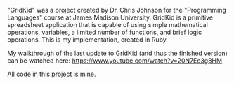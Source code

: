 "GridKid" was a project created by Dr. Chris Johnson for the "Programming Languages" course at James Madison University. GridKid is a primitive spreadsheet application that is capable of using simple mathematical operations, variables, a limited number of functions, and brief logic operations. This is my implementation, created in Ruby.

My walkthrough of the last update to GridKid (and thus the finished version) can be watched here: https://www.youtube.com/watch?v=20N7Ec3g8HM

All code in this project is mine.
